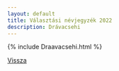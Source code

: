 ```yaml
---
layout: default
title: Választási névjegyzék 2022
description: Drávacsehi
---
```


{% include Draavacsehi.html %}

[Vissza](./)